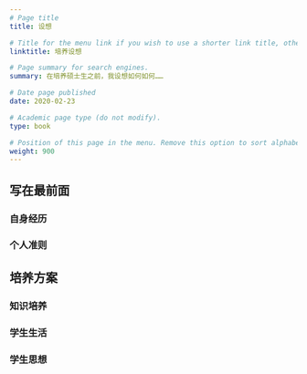 ```yaml
---
# Page title
title: 设想

# Title for the menu link if you wish to use a shorter link title, otherwise remove this option.
linktitle: 培养设想

# Page summary for search engines.
summary: 在培养硕士生之前，我设想如何如何……

# Date page published
date: 2020-02-23

# Academic page type (do not modify).
type: book

# Position of this page in the menu. Remove this option to sort alphabetically.
weight: 900
---
```


## 写在最前面

### 自身经历

### 个人准则





## 培养方案

### 知识培养

### 学生生活

### 学生思想

